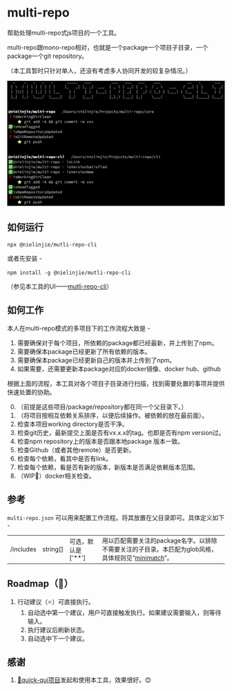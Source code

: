 # multi-repo

帮助处理multi-repo式js项目的一个工具。

multi-repo跟mono-repo相对，也就是一个package一个项目子目录，一个package一个git repository。

（本工具暂时只针对单人，还没有考虑多人协同开发的较复杂情况。）

![ScreenShot2020-05-26](images/ScreenShot2020-05-26.png)

## 如何运行

`npx @nielinjie/mutli-repo-cli`

或者先安装 - 

`npm install -g @nielinjie/mutli-repo-cli`

（参见本工具的UI——[mutli-repo-cli](https://github.com/nielinjie/multi-repo-cli)）



## 如何工作

本人在multi-repo模式的多项目下的工作流程大致是 -

1. 需要确保对于每个项目，所依赖的package都已经最新，并上传到了npm。
2. 需要确保本package已经更新了所有依赖的版本。
3. 需要确保本package已经更新自己的版本并上传到了npm。
4. 如果需要，还需要更新本package对应的docker镜像、docker hub、github



根据上面的流程，本工具对各个项目子目录进行扫描，找到需要处置的事项并提供快速处置的协助。

0. （前提是这些项目/package/repository都在同一个父目录下。）
1. （将项目按相互依赖关系排序，以便后续操作。被依赖的放在最前面）。
2. 检查本项目working directory是否干净。
3. 检查git历史，最新提交上面是否有vx.x.x的tag。也即是否有npm version过。
4. 检查npm repository上的版本是否跟本地package 版本一致。
5. 检查Github（或者其他remote）是否更新。
6. 检查每个依赖，看其中是否有link。
7. 检查每个依赖，看是否有新的版本，新版本是否满足依赖版本范围。
8. （WIP🏃）docker相关检查。




## 参考

`multi-repo.json` 可以用来配置工作流程。将其放置在父目录即可。具体定义如下 - 

|           |          |                    |                                                              |
| --------- | -------- | ------------------ | ------------------------------------------------------------ |
| /includes | string[] | 可选，默认是['**'] | 用以匹配需要关注的package名字。以排除不需要关注的子目录。本匹配为glob风格，具体规则见“[minimatch](https://www.npmjs.com/package/minimatch)”。 |

## Roadmap（🏃）

1. 行动建议（⭐️）可直接执行。
   1. 自动选中第一个建议，用户可直接触发执行。如果建议需要输入，则等待输入。
   2. 执行建议后刷新状态。
   3. 自动选中下一个建议。

## 感谢

1. [🌻quick-qui项目](https://github.com/quickqui/main)发起和使用本工具，效果很好。😊




